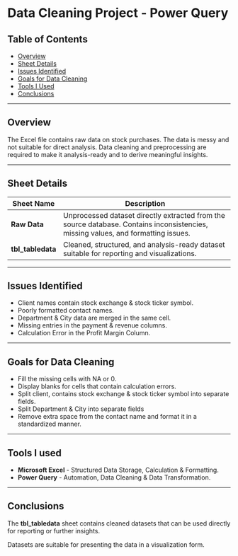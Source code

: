 # Data Cleaning Project - Power Query

## Table of Contents
- [Overview](#overview)
- [Sheet Details](#sheet-details)
- [Issues Identified](#issues-identified)
- [Goals for Data Cleaning](#goals-for-data-cleaning)
- [Tools I Used](#tools-i-used)
- [Conclusions](#conclusions)

---

## Overview
The Excel file contains raw data on stock purchases. The data is messy and not suitable for direct analysis. Data cleaning and preprocessing are required to make it analysis-ready and to derive meaningful insights.

---

## Sheet Details
| Sheet Name       | Description |
|------------------|-------------|
| **Raw Data**     | Unprocessed dataset directly extracted from the source database. Contains inconsistencies, missing values, and formatting issues. |
| **tbl_tabledata**| Cleaned, structured, and analysis-ready dataset suitable for reporting and visualizations. |

---

## Issues Identified 
- Client names contain stock exchange & stock ticker symbol.
- Poorly formatted contact names.
- Department & City data are merged in the same cell.
- Missing entries in the payment & revenue columns.
- Calculation Error in the Profit Margin Column.

---

## Goals for Data Cleaning
- Fill the missing cells with NA or 0.
- Display blanks for cells that contain calculation errors.
- Split client, contains stock exchange & stock ticker symbol into separate fields.
- Split Department & City into separate fields
- Remove extra space from the contact name and format it in a standardized manner.

---

## Tools I used
- **Microsoft Excel** - Structured Data Storage, Calculation & Formatting.
- **Power Query** - Automation, Data Cleaning & Data Transformation.

---

## Conclusions
The **tbl_tabledata** sheet contains cleaned datasets that can be used directly for reporting or further insights.

Datasets are suitable for presenting the data in a visualization form.